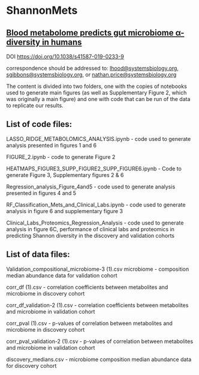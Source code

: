 # ShannonMets
[Blood metabolome predicts gut microbiome α-diversity in humans](https://www.nature.com/articles/s41587-019-0233-9)
-------------------------------------------------------------------------------------------

DOI
https://doi.org/10.1038/s41587-019-0233-9

correspondence should be addressed to:  lhood@systemsbiology.org, sgibbons@systemsbiology.org, or nathan.price@systemsbiology.org 

The content is divided into two folders, one with the copies of notebooks used to generate main figures (as well as Supplementary Figure 2, which was originally a main figure) and one with code that can be run of the data to replicate our results. 

List of code files:
--------------------

LASSO_RIDGE_METABOLOMICS_ANALYSIS.ipynb - code used to generate analysis presented in figures 1 and 6 

FIGURE_2.ipynb -  code to generate Figure 2 

HEATMAPS_FIGURE3_SUPP_FIGURE2_SUPP_FIGURE6.ipynb -	Code to generate Figure 3, Supplementary figures 2 & 6 

Regression_analysis_Figure_4and5 - code used to generate analysis presented in figures 4 and 5

RF_Classification_Mets_and_Clinical_Labs.ipynb	- code used to generate analysis in figure 6 and supplementary figure 3

Clinical_Labs_Proteomics_Regression_Analysis - code used to generate analysis in figure 6C, performance of clinical labs and proteomics in predicting Shannon diversity in the discovery and validation cohorts


List of data files:
-------------------

Validation_compositional_microbiome-3 (1).csv	microbiome -  composition median abundance data for validation cohort 

corr_df (1).csv -	correlation coefficients between metabolites and microbiome in discovery cohort 

corr_df_validation-2 (1).csv -	correlation coefficients between metabolites and microbiome in validation cohort 

corr_pval (1).csv	- p-values of correlation between metabolites and microbiome in discovery cohort

corr_pval_validation-2 (1).csv -	p-values of correlation between metabolites and microbiome in validation cohort 

discovery_medians.csv -	microbiome composition median abundance data for discovery cohort 



